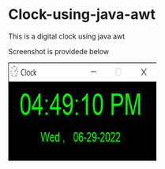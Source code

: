# Clock-using-java-awt

This is a digital clock using java awt

Screenshot is providede below

<img src="img/Clock 29-06-2022 16_49_10.png" width=300 height=200>
